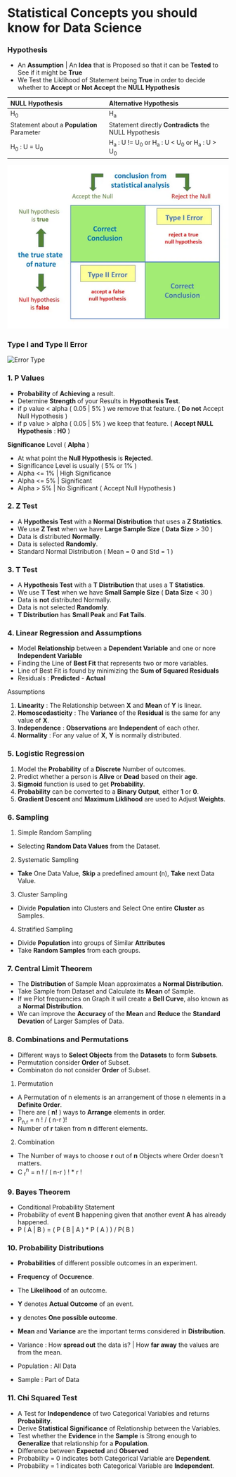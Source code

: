 # Statistical Concepts you should know for Data Science

### Hypothesis
- An **Assumption** | An **Idea** that is Proposed so that it can be **Tested** to See if it might be **True**
- We Test the Liklihood of Statement being **True** in order to decide whether to **Accept** or **Not Accept** the **NULL Hypothesis**

NULL Hypothesis | Alternative Hypothesis 
:--- | :---
H<sub>0</sub> | H<sub>a</sub>
Statement about a **Population** Parameter | Statement directly **Contradicts** the NULL Hypothesis
H<sub>0</sub> : U = U<sub>0</sub> | H<sub>a</sub> : U != U<sub>0</sub> or H<sub>a</sub> : U < U<sub>0</sub> or H<sub>a</sub> : U > U<sub>0</sub>

![Hypothesis Test](Image/Hypothesis.png)

### Type I and Type II Error

![Error Type](Image/ErrorType.png)

### 1. P Values

- **Probability** of **Achieving** a result.
- Determine **Strength** of your Results in **Hypothesis Test**.
- if p value < alpha ( 0.05 | 5% ) we remove that feature. ( **Do not** Accept Null Hypothesis )
- if p value > alpha ( 0.05 | 5% ) we keep that feature. ( **Accept NULL Hypothesis** : **H0** )

**Significance** Level ( **Alpha** )
- At what point the **Null Hypothesis** is **Rejected**.
- Significance Level is usually ( 5% or 1% )
- Alpha <= 1% | High Significance
- Alpha <= 5% | Significant
- Alpha > 5% | No Significant ( Accept Null Hypothesis )

### 2. Z Test

- A **Hypothesis Test** with a **Normal Distribution** that uses a **Z Statistics**.
- We use **Z Test** when we have **Large Sample Size** ( **Data Size** > 30 )
- Data is distributed **Normally**.
- Data is selected **Randomly**.
- Standard Normal Distribution ( Mean = 0 and Std = 1 )

### 3. T Test

- A **Hypothesis Test** with a **T Distribution** that uses a **T Statistics**.
- We use **T Test** when we have **Small Sample Size** ( **Data Size** < 30 )
- Data is **not** distributed Normally.
- Data is not selected **Randomly**.
- **T Distribution** has **Small Peak** and **Fat Tails**.

### 4. Linear Regression and Assumptions

- Model **Relationship** between a **Dependent Variable** and one or nore **Independent Variable**
- Finding the Line of **Best Fit** that represents two or more variables.
- Line of Best Fit is found by minimizing the **Sum of Squared Residuals**
- Residuals : **Predicted** - **Actual**

Assumptions

1. **Linearity** : The Relationship between **X** and **Mean** of **Y** is linear.
2. **Homoscedasticity** : The **Variance** of the **Residual** is the same for any value of **X**.
3. **Independence** : **Observations** are **Independent** of each other.
4. **Normality** : For any value of **X**, **Y** is normally distributed.

### 5. Logistic Regression 

1. Model the **Probability** of a **Discrete** Number of outcomes.
2. Predict whether a person is **Alive** or **Dead** based on their **age**.
3. **Sigmoid** function is used to get **Probability**.
4. **Probability** can be converted to a **Binary Output**, either **1** or **0**.
5. **Gradient Descent** and **Maximum Liklihood** are used to Adjust **Weights**.

### 6. Sampling

1. Simple Random Sampling

- Selecting **Random Data Values** from the Dataset.

2. Systematic Sampling

- **Take** One Data Value, **Skip** a predefined amount (n), **Take** next Data Value.

3. Cluster Sampling

- Divide **Population** into Clusters and Select One entire **Cluster** as Samples.

4. Stratified Sampling

- Divide **Population** into groups of Similar **Attributes**
- Take **Random Samples** from each groups.

### 7. Central Limit Theorem

- The **Distribution** of Sample Mean approximates a **Normal Distribution**.
- Take Sample from Dataset and Calculate its **Mean** of Sample.
- If we Plot frequencies on Graph it will create a **Bell Curve**, also known as a **Normal Distribution**.
- We can improve the **Accuracy** of the **Mean** and **Reduce** the **Standard Devation** of Larger Samples of Data.

### 8. Combinations and Permutations

- Different ways to **Select Objects** from the **Datasets** to form **Subsets**.
- Permutation consider **Order** of Subset.
- Combinaton do not consider **Order** of Subset.

1. Permutation
- A Permutation of n elements is an arrangement of those n elements in a **Definite Order**.
- There are ( **n!** ) ways to **Arrange** elements in order.
- P<sub>n,r</sub> = n ! / ( n-r )!
- Number of **r** taken from **n** different elements.

2. Combination
- The Number of ways to choose **r** out of **n** Objects where Order doesn't matters.
- C <sub>r</sub><sup>n</sup> = n ! / ( n-r ) ! * r !

### 9. Bayes Theorem

- Conditional Probability Statement
- Probability of event **B** happening given that another event **A** has already happened.
- P ( A | B ) = ( P ( B | A ) * P ( A ) ) / P( B )

### 10. Probability Distributions

- **Probabilities** of different possible outcomes in an experiment.
- **Frequency** of **Occurence**.
- The **Likelihood** of an outcome.
- **Y** denotes **Actual Outcome** of an event.
- **y** denotes **One possible outcome**.
- **Mean** and **Variance** are the important terms considered in **Distribution**.

- Variance : How **spread out** the data is? | How **far away** the values are from the mean.
- Population : All Data
- Sample : Part of Data

### 11. Chi Squared Test
- A Test for **Independence** of two Categorical Variables and returns **Probability**.
- Derive **Statistical Significance** of Relationship between the Variables.
- Test whether the **Evidence** in the **Sample** is Strong enough to **Generalize** that relationship for a **Population**.
- Difference between **Expected** and **Observed**
- Probability = 0 indicates both Categorical Variable are **Dependent**.
- Probability = 1 indicates both Categorical Variable are **Independent**.
